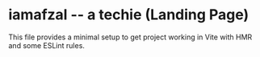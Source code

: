 # iamafzal -- a techie (Landing Page)

This file provides a minimal setup to get project working in Vite with HMR and some ESLint rules.

